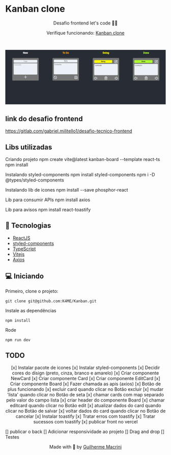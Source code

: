 # Kanban clone

<p align="center">
  Desafio frontend let's code 👩‍💻
</p>
<p align="center">
  Verifique funcionando: <a href="https://kanban-herbaol15-k4me.vercel.app/"> Kanban clone </a>
</p>

<br/>
<p align="center">
  <img alt="Board" src="./print/board.png" width="720"/>
</p>

## link do desafio frontend

https://gitlab.com/gabriel.militello1/desafio-tecnico-frontend

## Libs utilizadas

Criando projeto
npm create vite@latest kanban-board --template react-ts
npm install

Instalando styled-components
npm install styled-components
npm i -D @types/styled-components

Instalando lib de icones
npm install --save phosphor-react

Lib para consumir APIs
npm install axios

Lib para avisos
npm install react-toastify

## 🚀 Tecnologias

- [ReactJS](https://reactjs.org/)
- [styled-components](https://styled-components.com/)
- [TypeScript](https://www.typescriptlang.org/)
- [Vitejs](https://vitejs.dev/)
- [Axios](https://axios-http.com/ptbr/docs/intro)

## 💻 Iniciando

Primeiro, clone o projeto:

    git clone git@github.com:K4ME/Kanban.git

Instale as dependências

    npm install

Rode

    npm run dev

## TODO

<p align="center">
[x] Instalar pacote de icones
[x] Instalar styled-components
[x] Decidir cores do disign (preto, cinza, branco e amarelo)
[x] Criar componente NewCard
[x] Criar componente Card
[x] Criar componente EditCard
[x] Criar componente Board
[x] Fazer chamada as apis (axios)
[x] Botão de plus funcionando
[x] excluir card quando clicar no Botão excluir
[x] mudar 'lista' quando clicar no Botão de seta
[x] chamar cards com map separado pelo valor do campo lista
[x] criar header do componente Board
[x] chamar editcard quando clicar no Botão edit
[x] atualizar dados do card quando clicar no Botão de salvar
[x] voltar dados do card quando clicar no Botão de cancelar
[x] Instalar toastify
[x] Tratar erros com toastify
[x] Tratar sucessos com toastify
[x] publicar front no vercel

[] publicar o back
[] Adicionar responsividade ao projeto
[] Drag and drop
[] Testes

</p>

<p align="center">
  Made with 💜 by <a href="https://www.linkedin.com/in/guilhermemacrini/">Guilherme Macrini</a>
</p>
